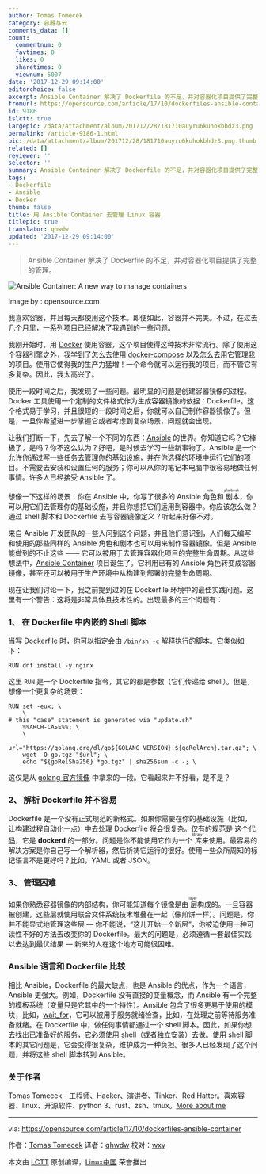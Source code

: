 ```yaml
---
author: Tomas Tomecek
category: 容器与云
comments_data: []
count:
  commentnum: 0
  favtimes: 0
  likes: 0
  sharetimes: 0
  viewnum: 5007
date: '2017-12-29 09:14:00'
editorchoice: false
excerpt: Ansible Container 解决了 Dockerfile 的不足，并对容器化项目提供了完整的管理。
fromurl: https://opensource.com/article/17/10/dockerfiles-ansible-container
id: 9186
islctt: true
largepic: /data/attachment/album/201712/28/181710auyru6kuhokbhdz3.png
permalink: /article-9186-1.html
pic: /data/attachment/album/201712/28/181710auyru6kuhokbhdz3.png.thumb.jpg
related: []
reviewer: ''
selector: ''
summary: Ansible Container 解决了 Dockerfile 的不足，并对容器化项目提供了完整的管理。
tags:
- Dockerfile
- Ansible
- Docker
thumb: false
title: 用 Ansible Container 去管理 Linux 容器
titlepic: true
translator: qhwdw
updated: '2017-12-29 09:14:00'
---
```



> 
> Ansible Container 解决了 Dockerfile 的不足，并对容器化项目提供了完整的管理。
> 
> 
> 


![Ansible Container: A new way to manage containers](/data/attachment/album/201712/28/181710auyru6kuhokbhdz3.png "Ansible Container: A new way to manage containers")


Image by : opensource.com


我喜欢容器，并且每天都使用这个技术。即便如此，容器并不完美。不过，在过去几个月里，一系列项目已经解决了我遇到的一些问题。


我刚开始时，用 [Docker](https://opensource.com/tags/docker) 使用容器，这个项目使得这种技术非常流行。除了使用这个容器引擎之外，我学到了怎么去使用 [docker-compose](https://github.com/docker/compose) 以及怎么去用它管理我的项目。使用它使得我的生产力猛增！一个命令就可以运行我的项目，而不管它有多复杂。因此，我太高兴了。


使用一段时间之后，我发现了一些问题。最明显的问题是创建容器镜像的过程。Docker 工具使用一个定制的文件格式作为生成容器镜像的依据：Dockerfile。这个格式易于学习，并且很短的一段时间之后，你就可以自己制作容器镜像了。但是，一旦你希望进一步掌握它或者考虑到复杂场景，问题就会出现。


让我们打断一下，先去了解一个不同的东西：[Ansible](https://opensource.com/tags/ansible) 的世界。你知道它吗？它棒极了，是吗？你不这么认为？好吧，是时候去学习一些新事物了。Ansible 是一个允许你通过写一些任务去管理你的基础设施，并在你选择的环境中运行它们的项目。不需要去安装和设置任何的服务；你可以从你的笔记本电脑中很容易地做任何事情。许多人已经接受 Ansible 了。


想像一下这样的场景：你在 Ansible 中，你写了很多的 Ansible <ruby> 角色 <rt>  role </rt></ruby>和<ruby> 剧本 <rt>  playbook </rt></ruby>，你可以用它们去管理你的基础设施，并且你想把它们运用到容器中。你应该怎么做？通过 shell 脚本和 Dockerfile 去写容器镜像定义？听起来好像不对。


来自 Ansible 开发团队的一些人问到这个问题，并且他们意识到，人们每天编写和使用的那些同样的 Ansible 角色和剧本也可以用来制作容器镜像。但是 Ansible 能做到的不止这些 —— 它可以被用于去管理容器化项目的完整生命周期。从这些想法中，[Ansible Container](https://www.ansible.com/ansible-container) 项目诞生了。它利用已有的 Ansible 角色转变成容器镜像，甚至还可以被用于生产环境中从构建到部署的完整生命周期。


现在让我们讨论一下，我之前提到过的在 Dockerfile 环境中的最佳实践问题。这里有一个警告：这将是非常具体且技术性的。出现最多的三个问题有：


### 1、 在 Dockerfile 中内嵌的 Shell 脚本


当写 Dockerfile 时，你可以指定会由 `/bin/sh -c` 解释执行的脚本。它类似如下：



```
RUN dnf install -y nginx

```

这里 `RUN` 是一个 Dockerfile 指令，其它的都是参数（它们传递给 shell）。但是，想像一个更复杂的场景：



```
RUN set -eux; \
    \
# this "case" statement is generated via "update.sh"
    %%ARCH-CASE%%; \
    \
    url="https://golang.org/dl/go${GOLANG_VERSION}.${goRelArch}.tar.gz"; \
    wget -O go.tgz "$url"; \
    echo "${goRelSha256} *go.tgz" | sha256sum -c -; \

```

这仅是从 [golang 官方镜像](https://github.com/docker-library/golang/blob/master/Dockerfile-debian.template#L14) 中拿来的一段。它看起来并不好看，是不是？


### 2、 解析 Dockerfile 并不容易


Dockerfile 是一个没有正式规范的新格式。如果你需要在你的基础设施（比如，让构建过程自动化一点）中去处理 Dockerfile 将会很复杂。仅有的规范是 [这个代码](https://github.com/moby/moby/tree/master/builder/dockerfile)，它是 **dockerd** 的一部分。问题是你不能使用它作为一个<ruby> 库 <rt>  library </rt></ruby>来使用。最容易的解决方案是你自己写一个解析器，然后祈祷它运行的很好。使用一些众所周知的标记语言不是更好吗？比如，YAML 或者 JSON。


### 3、 管理困难


如果你熟悉容器镜像的内部结构，你可能知道每个镜像是由<ruby> 层 <rt>  layer </rt></ruby>构成的。一旦容器被创建，这些层就使用联合文件系统技术堆叠在一起（像煎饼一样）。问题是，你并不能显式地管理这些层 — 你不能说，“这儿开始一个新层”，你被迫使用一种可读性不好的方法去改变你的 Dockerfile。最大的问题是，必须遵循一套最佳实践以去达到最优结果 — 新来的人在这个地方可能很困难。


### Ansible 语言和 Dockerfile 比较


相比 Ansible，Dockerfile 的最大缺点，也是 Ansible 的优点，作为一个语言，Ansible 更强大。例如，Dockerfile 没有直接的变量概念，而 Ansible 有一个完整的模板系统（变量只是它其中的一个特性）。Ansible 包含了很多更易于使用的模块，比如，[wait\_for](http://docs.ansible.com/wait_for_module.html)，它可以被用于服务就绪检查，比如，在处理之前等待服务准备就绪。在 Dockerfile 中，做任何事情都通过一个 shell 脚本。因此，如果你想去找出已准备好的服务，它必须使用 shell（或者独立安装）去做。使用 shell 脚本的其它问题是，它会变得很复杂，维护成为一种负担。很多人已经发现了这个问题，并将这些 shell 脚本转到 Ansible。


### 关于作者


Tomas Tomecek - 工程师、Hacker、演讲者、Tinker、Red Hatter。喜欢容器、linux、开源软件、python 3、rust、zsh、tmux。[More about me](https://opensource.com/users/tomastomecek)




---


via: <https://opensource.com/article/17/10/dockerfiles-ansible-container>


作者：[Tomas Tomecek](https://opensource.com/users/tomastomecek) 译者：[qhwdw](https://github.com/qhwdw) 校对：[wxy](https://github.com/wxy)


本文由 [LCTT](https://github.com/LCTT/TranslateProject) 原创编译，[Linux中国](https://linux.cn/) 荣誉推出